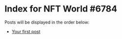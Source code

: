 # Index for NFT World #6784
Posts will be displayed in the order below:

- [Your first post](./001-first.md)


